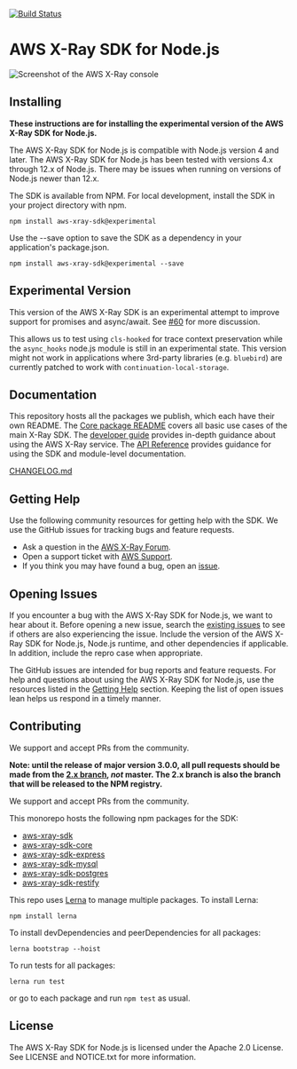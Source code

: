 [![Build Status](https://travis-ci.org/aws/aws-xray-sdk-node.svg?branch=master)](https://travis-ci.org/aws/aws-xray-sdk-node)

# AWS X-Ray SDK for Node.js

![Screenshot of the AWS X-Ray console](/images/example_servicemap.png?raw=true)

## Installing

__These instructions are for installing the experimental version of the AWS X-Ray SDK for Node.js.__

The AWS X-Ray SDK for Node.js is compatible with Node.js version 4 and later.
The AWS X-Ray SDK for Node.js has been tested with versions 4.x through 12.x of Node.js.
There may be issues when running on versions of Node.js newer than 12.x.

The SDK is available from NPM. For local development, install the SDK in your project directory with npm.

```
npm install aws-xray-sdk@experimental
```

Use the --save option to save the SDK as a dependency in your application's package.json.

```
npm install aws-xray-sdk@experimental --save
```

## Experimental Version
This version of the AWS X-Ray SDK is an experimental attempt to improve support for
promises and async/await. See [#60](https://github.com/aws/aws-xray-sdk-node/issues/60)
for more discussion.

This allows us to test using `cls-hooked` for trace context preservation while the
`async_hooks` node.js module is still in an experimental state.
This version might not work in applications where 3rd-party libraries (e.g.
`bluebird`) are currently patched to work with `continuation-local-storage`.

## Documentation

This repository hosts all the packages we publish, which each have their own README. The [Core package README](https://github.com/aws/aws-xray-sdk-node/tree/master/packages/core) covers all basic use cases of the main X-Ray SDK.
The [developer guide](https://docs.aws.amazon.com/xray/latest/devguide) provides in-depth
guidance about using the AWS X-Ray service.
The [API Reference](http://docs.aws.amazon.com/xray-sdk-for-nodejs/latest/reference/)
provides guidance for using the SDK and module-level documentation.

[CHANGELOG.md](https://github.com/aws/aws-xray-sdk-node/blob/master/packages/full_sdk/CHANGELOG.md)

## Getting Help

Use the following community resources for getting help with the SDK. We use the GitHub
issues for tracking bugs and feature requests.

* Ask a question in the [AWS X-Ray Forum](https://forums.aws.amazon.com/forum.jspa?forumID=241&start=0).
* Open a support ticket with [AWS Support](http://docs.aws.amazon.com/awssupport/latest/user/getting-started.html).
* If you think you may have found a bug, open an [issue](https://github.com/aws/aws-xray-sdk-node/issues/new).

## Opening Issues

If you encounter a bug with the AWS X-Ray SDK for Node.js, we want to hear about
it. Before opening a new issue, search the [existing issues](https://github.com/aws/aws-xray-sdk-node/issues)
to see if others are also experiencing the issue. Include the version of the AWS X-Ray
SDK for Node.js, Node.js runtime, and other dependencies if applicable. In addition, 
include the repro case when appropriate.

The GitHub issues are intended for bug reports and feature requests. For help and
questions about using the AWS X-Ray SDK for Node.js, use the resources listed
in the [Getting Help](https://github.com/aws/aws-xray-sdk-node#getting-help) section. Keeping the list of open issues lean helps us respond in a timely manner.

## Contributing

We support and accept PRs from the community.

**Note: until the release of major version 3.0.0, all pull requests should be made from the [2.x branch](https://github.com/aws/aws-xray-sdk-node/tree/2.x), *not* master. The 2.x branch is also the branch that will be released to the NPM registry.**

We support and accept PRs from the community.

This monorepo hosts the following npm packages for the SDK:
- [aws-xray-sdk](https://www.npmjs.com/package/aws-xray-sdk)
- [aws-xray-sdk-core](https://www.npmjs.com/package/aws-xray-sdk-core)
- [aws-xray-sdk-express](https://www.npmjs.com/package/aws-xray-sdk-express)
- [aws-xray-sdk-mysql](https://www.npmjs.com/package/aws-xray-sdk-mysql)
- [aws-xray-sdk-postgres](https://www.npmjs.com/package/aws-xray-sdk-postgres)
- [aws-xray-sdk-restify](https://www.npmjs.com/package/aws-xray-sdk-restify)

This repo uses [Lerna](https://lernajs.io) to manage multiple packages. To install Lerna:
```
npm install lerna
```
To install devDependencies and peerDependencies for all packages:
```
lerna bootstrap --hoist
```
To run tests for all packages:
```
lerna run test
```
or go to each package and run `npm test` as usual.

## License

The AWS X-Ray SDK for Node.js is licensed under the Apache 2.0 License. See LICENSE and NOTICE.txt for more information.
